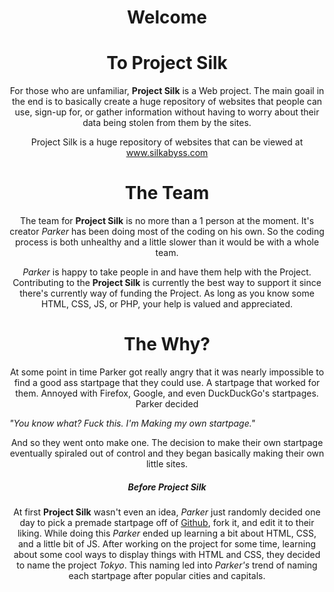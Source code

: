 <!DOCTYPE html>
<!--
## Welcome to GitHub Pages

You can use the [editor on GitHub](https://github.com/OkaVatti/Silk/edit/gh-pages/index.md) to maintain and preview the content for your website in Markdown files.

Whenever you commit to this repository, GitHub Pages will run [Jekyll](https://jekyllrb.com/) to rebuild the pages in your site, from the content in your Markdown files.

### Markdown

Markdown is a lightweight and easy-to-use syntax for styling your writing. It includes conventions for

```markdown
Syntax highlighted code block

# Header 1
## Header 2
### Header 3

- Bulleted
- List

1. Numbered
2. List

**Bold** and _Italic_ and `Code` text

[Link](url) and ![Image](src)
```

For more details see [Basic writing and formatting syntax](https://docs.github.com/en/github/writing-on-github/getting-started-with-writing-and-formatting-on-github/basic-writing-and-formatting-syntax).

### Jekyll Themes

Your Pages site will use the layout and styles from the Jekyll theme you have selected in your [repository settings](https://github.com/OkaVatti/Silk/settings/pages). The name of this theme is saved in the Jekyll `_config.yml` configuration file.

### Support or Contact

Having trouble with Pages? Check out our [documentation](https://docs.github.com/categories/github-pages-basics/) or [contact support](https://support.github.com/contact) and we’ll help you sort it out.
-->




<h1><center>Welcome</center></h1>
<h1><center>To Project Silk</center></h1>
<p1><center>
	For those who are unfamiliar, <b>Project Silk</b> is a Web project. The main goail in the end is to basically create a huge repository of websites that people can use, sign-up for, or gather information without having to worry about their data being stolen from them by the sites.
</center></p1>

<p1><center>Project Silk is a huge repository of websites that can be viewed at www.silkabyss.com</center></p1>

<h1><center>The Team</center></h1>
<p1><center>
	The team for <b>Project Silk</b> is no more than a 1 person at the moment. It's creator <i>Parker</i> has been doing most of the coding on his own. So the coding process is both unhealthy and a little slower than it would be with a whole team.
</center></p1>

<p1><center>
	<i>Parker</i> is happy to take people in and have them help with the Project. Contributing to the <b>Project Silk</b> is currently the best way to support it since there's currently way of funding the Project. As long as you know some HTML, CSS, JS, or PHP, your help is valued and appreciated. 
</center></p1>

<h1><center>The Why?</center></h1>
<p1><center>
	At some point in time Parker got really angry that it was nearly impossible to find a good ass startpage that they could use. A startpage that worked for them. Annoyed with Firefox, Google, and even DuckDuckGo's startpages. Parker decided
</center></p1>

<p1><i>"You know what? Fuck this. I'm Making my own startpage."</i></p1>

<p1><center>And so they went onto make one.
The decision to make their own startpage eventually spiraled out of control and they began basically making their own little sites.</center></p1>

<h5><center>Before Project Silk</center></h5>

<p1><center>At first <b>Project Silk</b> wasn't even an idea, <i>Parker</i> just randomly decided one day to pick a premade startpage off of [Github](https://github.com/migueravila/Bento), fork it, and edit it to their liking. While doing this <i>Parker</i> ended up learning a bit about HTML, CSS, and a little bit of JS. After working on the project for some time, learning about some cool ways to display things with HTML and CSS, they decided to name the project <i>Tokyo</i>. This naming led into <i>Parker's</i> trend of naming each startpage after popular cities and capitals.</center></p1>
